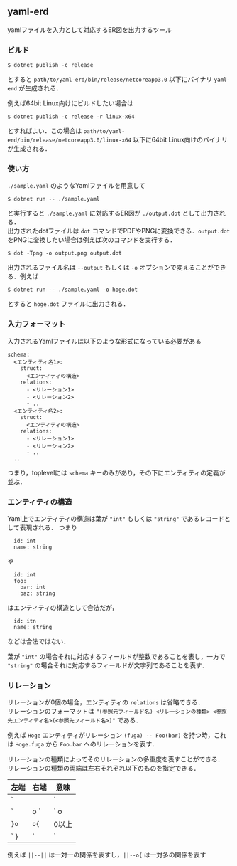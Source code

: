 ## yaml-erd

yamlファイルを入力として対応するER図を出力するツール

### ビルド

```
$ dotnet publish -c release
```
とすると `path/to/yaml-erd/bin/release/netcoreapp3.0` 以下にバイナリ `yaml-erd` が生成される．  

例えば64bit Linux向けにビルドしたい場合は
```
$ dotnet publish -c release -r linux-x64
```
とすればよい．この場合は `path/to/yaml-erd/bin/release/netcoreapp3.0/linux-x64` 以下に64bit Linux向けのバイナリが生成される．

### 使い方

`./sample.yaml` のようなYamlファイルを用意して
```
$ dotnet run -- ./sample.yaml
```
と実行すると `./sample.yaml` に対応するER図が `./output.dot` として出力される．  
出力されたdotファイルは `dot` コマンドでPDFやPNGに変換できる．`output.dot` をPNGに変換したい場合は例えば次のコマンドを実行する．
```
$ dot -Tpng -o output.png output.dot
```


出力されるファイル名は `--output` もしくは `-o` オプションで変えることができる．例えば
```
$ dotnet run -- ./sample.yaml -o hoge.dot
```
とすると `hoge.dot` ファイルに出力される．


### 入力フォーマット

入力されるYamlファイルは以下のような形式になっている必要がある
```
schema:
  <エンティティ名1>:
    struct:
      <エンティティの構造>      
    relations:
      - <リレーション1>
      - <リレーション2>
      - ..
  <エンティティ名2>:
    struct:
      <エンティティの構造>
    relations:
      - <リレーション1>
      - <リレーション2>
      - ..
  ..
```

つまり，toplevelには `schema` キーのみがあり，その下にエンティティの定義が並ぶ．

### エンティティの構造

Yaml上でエンティティの構造は葉が `"int"` もしくは `"string"` であるレコードとして表現される．
つまり
```
  id: int
  name: string
```
や
```
  id: int
  foo:
    bar: int
    baz: string
```
はエンティティの構造として合法だが，
```
  id: itn
  name: string
```
などは合法ではない．

葉が `"int"` の場合それに対応するフィールドが整数であることを表し，一方で `"string"` の場合それに対応するフィールドが文字列であることを表す．

### リレーション

リレーションが0個の場合，エンティティの `relations` は省略できる．  
リレーションのフォーマットは `"(参照元フィールド名) <リレーションの種類> <参照先エンティティ名>(<参照先フィールド名>)"` である．  

例えば `Hoge` エンティティがリレーション `(fuga) -- Foo(bar)` を持つ時，これは `Hoge.fuga` から `Foo.bar` へのリレーションを表す．  

リレーションの種類によってそのリレーションの多重度を表すことができる．  
リレーションの種類の両端は左右それぞれ以下のものを指定できる．  

| 左端 | 右端 | 意味 |
| ---- | ---- | ---- |
|` || `|` || `| 1つ  |
|` |o `|` o| `| 0か1 |
|` }o `|` o{ `| 0以上|
|` }| `|` |{ `| 1以上|

例えば `||--||` は一対一の関係を表すし，`||--o{` は一対多の関係を表す

